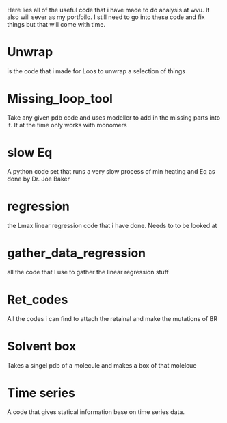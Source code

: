 Here lies all of the useful code that i have made to do analysis at wvu. It also will sever as my portfoilo. 
I still need to go into these code and fix things but that will come with time. 

# Unwrap 
is the code that i made for Loos to unwrap a selection of things 
# Missing_loop_tool
Take any given pdb code and uses modeller to add in the missing parts into it. 
It at the time only works with monomers
# slow Eq 
A python code set that runs a very slow process of min heating and Eq 
as done by Dr. Joe Baker
# regression 
the Lmax linear regression code that i have done. Needs to to be looked at 
# gather_data_regression
all the code that I use to gather the linear regression stuff 
# Ret_codes
All the codes i can find to attach the retainal and make the mutations of BR 
# Solvent box 
Takes a singel pdb of a molecule and makes a box of that molelcue
# Time series 
A code that gives statical information base on time series data. 

